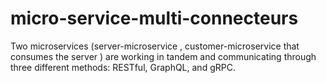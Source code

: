 # micro-service-multi-connecteurs
Two microservices (server-microservice , customer-microservice that consumes the server ) are working in tandem and communicating 
through three different methods: RESTful, GraphQL, and gRPC. 
